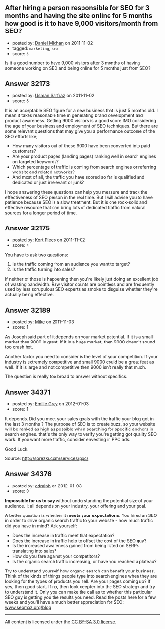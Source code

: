 ## After hiring a person responsible for SEO for 3 months and having the site online for 5 months how good is it to have 9,000 visitors/month from SEO?

- posted by: [Daniel Michan](https://stackexchange.com/users/-1/13781-daniel-michan) on 2011-11-02
- tagged: `marketing`, `seo`
- score: 5

Is it a good number to have 9,000 visitors after 3 months of having someone working on SEO and being online for 5 months just from SEO?


## Answer 32173

- posted by: [Usman Sarfraz](https://stackexchange.com/users/-1/9246-usman-sarfraz) on 2011-11-02
- score: 8

It is an acceptable SEO figure for a new business that is just 5 months old. I mean it takes reasonable time in generating brand development and product awareness. Getting 9000 visitors is a good score IMO considering the age of your business and employment of SEO techniques. But there are some relevant questions that may give you a performance outcome of the SEO efforts like;

- How many visitors out of these 9000 have been converted into paid customers?
- Are your product pages (landing pages) ranking well in search engines on targeted keywords?
- Which percentage of traffic is coming from search engines or referring website and related networks?
- And most of all, the traffic you have scored so far is qualified and dedicated or just irrelevant or junk?

I hope answering these questions can help you measure and track the effectiveness of SEO person in the real time. But I will advise you to have patience because SEO is a slow treatment. But it is one rock-solid and effective resource that can bring lots of dedicated traffic from natural sources for a longer period of time.



## Answer 32175

- posted by: [Kort Pleco](https://stackexchange.com/users/-1/7876-kort-pleco) on 2011-11-02
- score: 4

You have to ask two questions:

1) Is the traffic coming from an audience you want to target?
2) Is the traffic turning into sales?

If neither of those is happening then you're likely just doing an excellent job of wasting bandwidth. Raw visitor counts are pointless and are frequently used by less scrupulous SEO experts as smoke to disguise whether they're actually being effective.



## Answer 32189

- posted by: [Mike](https://stackexchange.com/users/-1/14189-mike) on 2011-11-03
- score: 1

As Joseph said part of it depends on your market potential. If it is a small market then 9000 is great. If it is a huge market, then 9000 doesn't sound too crash hot.

Another factor you need to consider is the level of your competition. If your industry is extremely competitive and small 9000 could be a great feat as well. If it is large and not competitive then 9000 isn't really that much.

The question is really too broad to answer without specifics.



## Answer 34371

- posted by: [Emilie Gray](https://stackexchange.com/users/-1/6932-emilie-gray) on 2012-01-03
- score: 1

<p>It depends. Did you meet your sales goals with the traffic your blog got in the last 3 months ? The purpose of SEO is to create buzz, so your website will be ranked as high as possible when searching for specific anchors in search engines. that's the only way to verify you're getting got quality SEO work. If you want more traffic, consider envesting in PPC ads. </p>

<p>Good Luck. </p>

<p>Source: <a href="http://sorezki.com/services/ppc/" rel="nofollow" title="PPC">http://sorezki.com/services/ppc/</a></p>



## Answer 34376

- posted by: [edralph](https://stackexchange.com/users/-1/9362-edralph) on 2012-01-03
- score: 0

<p><strong>Impossible for us to say</strong> without understanding the potential size of your audience.  It all depends on your industry, your offering and your goal.</p>

<p>A better question is whether it <strong>meets your expectations</strong>.  You hired an SEO in order to drive organic search traffic to your website - how much traffic did you have in mind?  Ask yourself:</p>

<ul>
<li>Does the increase in traffic meet that expectation?</li>
<li>Does the increase in traffic help to offset the cost of the SEO guy?</li>
<li>Is the increased awareness gained from being listed on SERPs translating into sales?</li>
<li>How do you fare against your competitors?</li>
<li>Is the organic search traffic increasing, or have you reached a plateau?</li>
</ul>

<p>Try to understand yourself how organic search can benefit your business.  Think of the kinds of things people type into search engines when they are looking for the types of products you sell.  Are your pages coming up?  If yes, then good start.  If no, then look deepter into the SEO strategy and try to understand it.  Only you can make the call as to whether this particular SEO guy is getting you the results you need.  Read the posts here for a few weeks and you'll have a much better appreciation for SEO: <a href="http://www.seomoz.org/blog" rel="nofollow">www.seomoz.org/blog</a></p>




---

All content is licensed under the [CC BY-SA 3.0 license](https://creativecommons.org/licenses/by-sa/3.0/).
